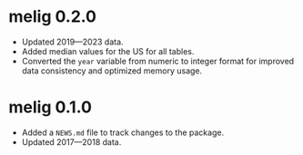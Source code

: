 
# melig 0.2.0

* Updated 2019—2023 data.
* Added median values for the US for all tables.
* Converted the `year` variable from numeric to integer format for improved data consistency and optimized memory usage.

# melig 0.1.0

* Added a `NEWS.md` file to track changes to the package.
* Updated 2017—2018 data.
